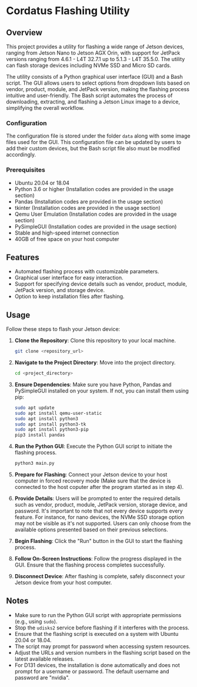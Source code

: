 # Cordatus Flashing Utility

## Overview
This project provides a utility for flashing a wide range of Jetson devices, ranging from Jetson Nano to Jetson AGX Orin, with support for JetPack versions ranging from 4.6.1 - L4T 32.7.1 up to 5.1.3 - L4T 35.5.0. The utility can flash storage devices including NVMe SSD and Micro SD cards.

The utility consists of a Python graphical user interface (GUI) and a Bash script. The GUI allows users to select options from dropdown lists based on vendor, product, module, and JetPack version, making the flashing process intuitive and user-friendly. The Bash script automates the process of downloading, extracting, and flashing a Jetson Linux image to a device, simplifying the overall workflow.

### Configuration
The configuration file is stored under the folder `data` along with some image files used for the GUI. This configuration file can be updated by users to add their custom devices, but the Bash script file also must be modified accordingly.

### Prerequisites

- Ubuntu 20.04 or 18.04
- Python 3.6 or higher (Installation codes are provided in the usage section)
- Pandas (Installation codes are provided in the usage section)
- tkinter (Installation codes are provided in the usage section)
- Qemu User Emulation (Installation codes are provided in the usage section)
- PySimpleGUI (Installation codes are provided in the usage section)
- Stable and high-speed internet connection
- 40GB of free space on your host computer

## Features
- Automated flashing process with customizable parameters.
- Graphical user interface for easy interaction.
- Support for specifying device details such as vendor, product, module, JetPack version, and storage device.
- Option to keep installation files after flashing.

## Usage
Follow these steps to flash your Jetson device:

1. **Clone the Repository**: Clone this repository to your local machine.

   ```bash
   git clone <repository_url>

2. **Navigate to the Project Directory**: Move into the project directory.

   ```bash
   cd <project_directory>

3. **Ensure Dependencies**: Make sure you have Python, Pandas and PySimpleGUI installed on your system. If not, you can install them using pip:

   ```bash
   sudo apt update
   sudo apt install qemu-user-static
   sudo apt install python3
   sudo apt install python3-tk
   sudo apt install python3-pip
   pip3 install pandas

4. **Run the Python GUI**: Execute the Python GUI script to initiate the flashing process.

   ```bash
   python3 main.py

5. **Prepare for Flashing**: Connect your Jetson device to your host computer in forced recovery mode (Make sure that the device is connected to the host coputer after the program started as in step 4).

6. **Provide Details**: Users will be prompted to enter the required details such as vendor, product, module, JetPack version, storage device, and password. It's important to note that not every device supports every feature. For instance, for nano devices, the NVMe SSD storage option may not be visible as it's not supported. Users can only choose from the available options presented based on their previous selections.

7. **Begin Flashing**: Click the "Run" button in the GUI to start the flashing process.

8. **Follow On-Screen Instructions**: Follow the progress displayed in the GUI. Ensure that the flashing process completes successfully.

9. **Disconnect Device**: After flashing is complete, safely disconnect your Jetson device from your host computer.

## Notes
- Make sure to run the Python GUI script with appropriate permissions (e.g., using `sudo`).
- Stop the `udisks2` service before flashing if it interferes with the process.
- Ensure that the flashing script is executed on a system with Ubuntu 20.04 or 18.04.
- The script may prompt for password when accessing system resources.
- Adjust the URLs and version numbers in the flashing script based on the latest available releases.
- For D131 devices, the installation is done automatically and does not prompt for a username or password. The default username and password are "nvidia".
